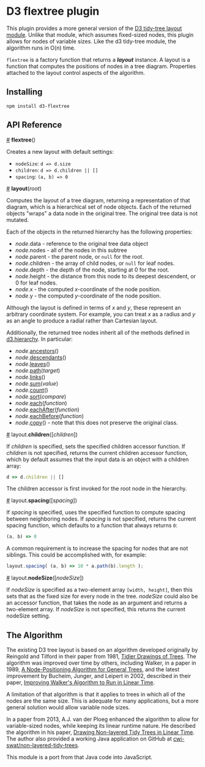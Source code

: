 # D3 flextree plugin

This plugin provides a more general version of the [D3 tidy-tree
layout module](https://github.com/d3/d3-hierarchy#tree). Unlike that
module, which assumes fixed-sized nodes, this plugin allows for nodes
of variable sizes. Like the d3 tidy-tree module, the algorithm runs in
O(n) time.

`flextree` is a factory function that returns a ***layout*** instance. A
layout is a function that computes the positions of nodes in a
tree diagram. Properties attached to the layout control aspects
of the algorithm.

## Installing

```
npm install d3-flextree
```

## API Reference

<a name="flextree" href="#flextree">#</a> <b>flextree</b>()

Creates a new layout with default settings:

- `nodeSize`: `d => d.size`
- `children`: `d => d.children || []`
- `spacing`: `(a, b) => 0`

<a name="layout" href="#layout">#</a> <b>layout</b>(<i>root</i>)

Computes the layout of a tree diagram, returning a representation of
that diagram, which is a hierarchical set of node objects. Each of the
returned objects "wraps" a data node in the original tree.
The original tree data is not mutated.

Each of the objects in the returned hierarchy has the following
properties:

* *node*.data - reference to the original tree data object
* *node*.nodes - all of the nodes in this subtree
* *node*.parent - the parent node, or `null` for the root.
* *node*.children - the array of child nodes, or `null` for leaf nodes.
* *node*.depth - the depth of the node, starting at 0 for the root.
* *node*.height - the distance from this node to its deepest descendent,
  or 0 for leaf nodes.
* *node*.x - the computed *x*-coordinate of the node position.
* *node*.y - the computed *y*-coordinate of the node position.

Although the layout is defined in terms of *x* and *y*, these represent an
arbitrary coordinate system. For example, you can treat *x* as a radius
and *y* as an angle to produce a radial rather than Cartesian layout.

Additionally, the returned tree nodes inherit all of the methods defined
in [d3.hierarchy](http://devdocs.io/d3~4/d3-hierarchy). In particular:

* *node*.[ancestors](http://devdocs.io/d3~4/d3-hierarchy#node_ancestors)()
* *node*.[descendants](http://devdocs.io/d3~4/d3-hierarchy#node_descendants)()
* *node*.[leaves](http://devdocs.io/d3~4/d3-hierarchy#node_leaves)()
* *node*.[path](http://devdocs.io/d3~4/d3-hierarchy#node_path)(*target*)
* *node*.[links](http://devdocs.io/d3~4/d3-hierarchy#node_links)()
* *node*.[sum](http://devdocs.io/d3~4/d3-hierarchy#node_sum)(*value*)
* *node*.[count](http://devdocs.io/d3~4/d3-hierarchy#node_count)()
* *node*.[sort](http://devdocs.io/d3~4/d3-hierarchy#node_sort)(*compare*)
* *node*.[each](http://devdocs.io/d3~4/d3-hierarchy#node_each)(*function*)
* *node*.[eachAfter](http://devdocs.io/d3~4/d3-hierarchy#node_eachAfter)(*function*)
* *node*.[eachBefore](http://devdocs.io/d3~4/d3-hierarchy#node_eachBefore)(*function*)
* *node*.[copy](http://devdocs.io/d3~4/d3-hierarchy#node_copy)() -
  note that this does not preserve the original class.



<a name="children" href="#children">#</a> layout.<b>children</b>([<i>children</i>])

If *children* is specified, sets the specified children accessor function.
If *children* is not specified, returns the current children accessor
function, which by default assumes that the input data is an object with
a children array:

```javascript
d => d.children || []
```

The children accessor is first invoked for the root node in the hierarchy.


<a name="spacing" href="#spacing">#</a>
layout.<b>spacing</b>([<i>spacing</i>])

If *spacing* is specified, uses the specified function to compute spacing
between neighboring nodes. If *spacing* is not specified, returns the
current spacing function, which defaults to a function that always
returns `0`:

```javascript
(a, b) => 0
```

A common requirement is to increase the spacing for nodes that are not
siblings. This could be accomplished with, for example:

```javascript
layout.spacing( (a, b) => 10 * a.path(b).length );
```

<a name="nodeSize" href="#nodeSize">#</a> layout.<b>nodeSize</b>([<i>nodeSize</i>])

If *nodeSize* is specified as a two-element array `[width, height]`, then
this sets that as the fixed size for every node in the tree. *nodeSize*
could also be an accessor function, that takes the node as an argument
and returns a two-element array. If *nodeSize* is not specified, this
returns the current nodeSize setting.



<a name="algorithm"></a>
## The Algorithm

The existing D3 tree layout is based on an algorithm developed originally
by Reingold and Tilford in their paper from 1981, [Tidier Drawings of
Trees][1]. The algorithm was improved over time by others, including Walker,
in a paper in 1989, [A Node-Positioning Algorithm for General Trees][2], and
the latest improvement by Bucheim, Junger, and Leipert in 2002, described in their
paper, [Improving Walker's Algorithm to Run in Linear Time][2].

A limitation of that algorithm is that it applies to trees in which all of
the nodes are the same size. This is adequate for many applications, but
a more general solution would allow variable node sizes.

In a paper from 2013, A.J. van der Ploeg enhanced the algorithm to allow
for variable-sized nodes, while keeping its linear runtime nature. He
described the algorithm in his paper, [Drawing Non-layered Tidy Trees in
Linear Time][3]. The author also provided a working Java application
on GitHub at
[cwi-swat/non-layered-tidy-trees](https://github.com/cwi-swat/non-layered-tidy-trees).

This module is a port from that Java code into JavaScript.


[1]: http://emr.cs.iit.edu/~reingold/tidier-drawings.pdf
[2]: http://www.cs.unc.edu/techreports/89-034.pdf
[2]: http://dirk.jivas.de/papers/buchheim02improving.pdf
[3]: http://oai.cwi.nl/oai/asset/21856/21856B.pdf
